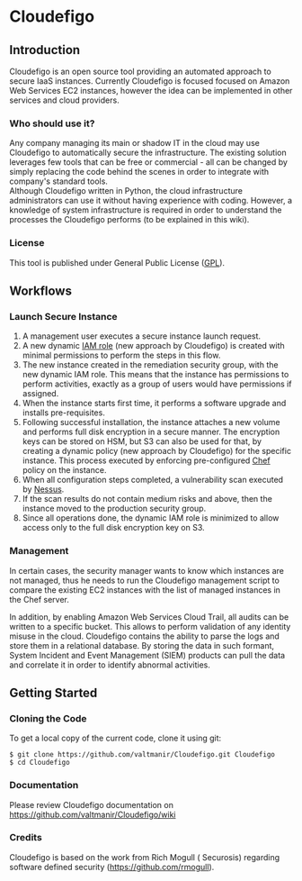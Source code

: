 Cloudefigo
==========
## Introduction
Cloudefigo is an open source tool providing an automated approach to secure IaaS instances. Currently Cloudefigo is focused focused on Amazon Web Services EC2 instances, however the idea can be implemented in other services and cloud providers.

### Who should use it?
Any company managing its main or shadow IT in the cloud may use Cloudefigo to automatically secure the infrastructure. The existing solution leverages few tools that can be free or commercial - all can be changed by simply replacing the code behind the scenes in order to integrate with company's standard tools. <br>
Although Cloudefigo written in Python, the cloud infrastructure administrators can use it without having experience with coding. However, a knowledge of system infrastructure is required in order to understand the processes the Cloudefigo performs (to be explained in this wiki).

### License
This tool is published under General Public License ([GPL](https://github.com/valtmanir/Cloudefigo/blob/master/LICENSE)).


## Workflows
### Launch Secure Instance
1. A management user executes a secure instance launch request.
2. A new dynamic [IAM role](http://docs.aws.amazon.com/AWSEC2/latest/UserGuide/iam-roles-for-amazon-ec2.html) (new approach by Cloudefigo) is created with minimal permissions to perform the steps in this flow.
3. The new instance created in the remediation security group, with the new dynamic IAM role. This means that the instance has permissions to perform activities, exactly as a group of users would have permissions if assigned.
4. When the instance starts first time, it performs a software upgrade and installs pre-requisites.
5. Following successful installation, the instance attaches a new volume and performs full disk encryption in a secure manner. The encryption keys can be stored on HSM, but S3 can also be used for that, by creating a dynamic policy (new approach by Cloudefigo) for the specific instance. This process executed by enforcing pre-configured [Chef](https://www.getchef.com/chef/) policy on the instance.
6. When all configuration steps completed, a vulnerability scan executed by [Nessus](http://www.tenable.com/products/nessus/select-your-operating-system).
7. If the scan results do not contain medium risks and above, then the instance moved to the production security group.
8. Since all operations done, the dynamic IAM role is minimized to allow access only to the full disk encryption key on S3.

### Management
In certain cases, the security manager wants to know which instances are not managed, thus he needs to run the Cloudefigo management script to compare the existing EC2 instances with the list of managed instances in the Chef server.

In addition, by enabling Amazon Web Services Cloud Trail, all audits can be written to a specific bucket. This allows to perform validation of any identity misuse in the cloud. Cloudefigo contains the ability to parse the logs and store them in a relational database. By storing the data in such formant, System Incident and Event Management (SIEM) products can pull the data and correlate it in order to identify abnormal activities.

## Getting Started
### Cloning the Code
To get a local copy of the current code, clone it using git:
```
$ git clone https://github.com/valtmanir/Cloudefigo.git Cloudefigo
$ cd Cloudefigo
```
### Documentation
Please review Cloudefigo documentation on https://github.com/valtmanir/Cloudefigo/wiki

### Credits
Cloudefigo is based on the work from Rich Mogull ( Securosis) regarding  software defined security (https://github.com/rmogull). 
